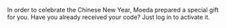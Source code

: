 In order to celebrate the Chinese New Year, Moeda prepared a special gift for you. Have you already received your code? Just log in to activate it. 
